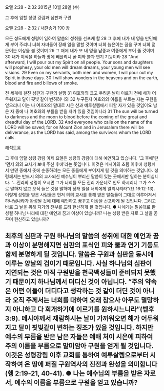 요엘 2:28 - 2:32 
2015년 10월 28일 (수)

그 후에 임할 성령 강림과 심판과 구원



요엘 2:28 - 2:32 / 새찬송가 190 장


모든 성도에게 성령이 임하여 말씀의 성취를 선포케 함
28 그 후에 내가 내 영을 만민에게 부어 주리니 너희 자녀들이 장래 일을 말할 것이며 너희 늙은이는 꿈을 꾸며 너희 젊은이는 이상을 볼 것이며 29 그 때에 내가 또 내 영을 남종과 여종에게 부어 줄 것이며 30 내가 이적을 하늘과 땅에 베풀리니 곧 피와 불과 연기 기둥이라 
28 "And afterward, I will pour out my Spirit on all people. Your sons and daughters will prophesy, your old men will dream dreams, your young men will see visions. 29 Even on my servants, both men and women, I will pour out my Spirit in those days. 30 I will show wonders in the heavens and on the earth, blood and fire and billows of smoke. 

전 세계에 걸친 심판과 구원의 실행
31 여호와의 크고 두려운 날이 이르기 전에 해가 어두워지고 달이 핏빛 같이 변하려니와 32 누구든지 여호와의 이름을 부르는 자는 구원을 얻으리니 이는 나 여호와의 말대로 시온 산과 예루살렘에서 피할 자가 있을 것임이요 남은 자 중에 나 여호와의 부름을 받을 자가 있을 것임이니라 
31 The sun will be turned to darkness and the moon to blood before the coming of the great and dreadful day of the LORD. 32 And everyone who calls on the name of the LORD will be saved; for on Mount Zion and in Jerusalem there will be deliverance, as the LORD has said, among the survivors whom the LORD calls.

해석도움





그 후에 임할 성령 강림
이제 요엘은 성령의 강림에 대해 예언하고 있습니다. '그 후에'란 ‘먼저 의의 교사가 보내 주신 후에’라는 뜻입니다. 이것은 메시아의 초림 이후에 성령께서 만민 중에서 뜻에 순종하려는 모든 종들에게 부어지게 될 것을 의미하는 것입니다. 성령께서는 반드시 의의 교사되신 예수님이 뿌리신 말씀이 있는 곳에서만 일하는 분이십니다. “...진리의 성령이 오시면 그가 너희를 모든 진리 가운데로 인도 하시리니 그가 스스로 말하지 않고 오직 들은 것을 말하며 장래 일을 너희에게 알리시리라“(요 16:12-13). 이렇게 성령을 받은 사람들은 먼저 의의 교사를 통해 받은 말씀들이 그대로 이루어져서 하나님나라가 완성될 것에 대해 예언하고 꿈꾸고 이상을 선포하게 될 것입니다. 그리고 바로 그 날을 위해 자기의 전부를 드려 헌신하게 될 것입니다. 
● 나에게는 말씀대로 완성될 하나님 나라에 대한 예언과 꿈과 이상이 있습니까? 나는 성령 받은 자로 그 날을 꿈꾸며 헌신하고 있습니까?  

최후의 심판과 구원
하나님의 말씀의 성취에 대한 예언과 꿈과 이상이 분명해지면 심판의 표식인 피와 불과 연기 기둥도 함께 분명하게 될 것입니다. 말씀은 구원과 심판을 동시에 이루는 양날의 검이기 때문입니다. 사실 하나님의 심판이 지연되는 것은 아직 구원받을 천국백성들이 준비되지 못했기 때문이지 하나님께서 더디신 것이 아닙니다. “주의 약속은 어떤 이들이 더디다고 생각하는 것 같이 더딘 것이 아니라 오직 주께서는 너희를 대하여 오래 참으사 아무도 멸망하지 아니하고 다 회개하기에 이르기를 원하시느니라”(벧후 3:9). 메시야께서 재림하시는 날이 가까워오면 해가 어두워지고 달이 핏빛같이 변하는 징조가 있을 것입니다. 하지만 예수의 부름을 받은 남은 자들은 예배 처이 시온에 피하여 주의 이름을 부름으로 말미암아 구원을 얻게 될 것입니다. 이것은 성령강림 이후 교회를 통하여 예루살렘으로부터 시작하여 온 땅에 퍼질 구원역사의 진전과 완성을 의미합니다(행 2:19-21, 40-41). 
● 나는 예수님의 부름을 받은 자로서, 예수의 이름을 부름으로 구원을 얻고 있습니까?   
-